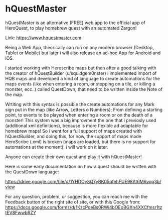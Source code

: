 # hQuestMaster

hQuestMaster is an alternative (FREE) web app to the official app of HeroQuest, to play homebrew quest with an automated Zargon!

Link: https://www.hquestmaster.com


Being a Web App, theorically can run on any modern browser (Desktop, Tablet or Mobile) but later i will also release an ad-hoc App for Android and iOS.

I started working with Heroscribe maps but then after a good talking with the creator of hQuestBuilder (u/squidgem0nster) i implemented import of HQB maps and developed a kind of language to create automations for the maps events (like when entering a room, or stepping on a tile, or killing a monster, ecc..) called QuestDown, that need to be written inside the Note of the map.

Wrtiting with this syntax is possible the create automations for any Mark sign put in the map (like Arrow, Letters o Numbers); From defining a starting point, to events to be played when entering a room or on the death of a monster!
This system was a big improvment the one that i previosly used (additional xml definitions), because is more flexible ad adaptable for homebrew maps!
So i went for a full support of maps created with hQuestBuilder, and doing this, for now, the support of maps made HeroScribe (.xml) is broken (maps are loaded, but there is no support for automations at the moment), i will work on it later.


Anyone can create their own quest and play it with hQuestMaster!

Here is some early documentation on how a quest should be written with the QuestDown language:

https://drive.google.com/file/d/1YHDOySQ7yBK05qfehFUE98At6M6vqq3b/view


For any question, problem, or suggestion, you can reach me with the Feedback button of the right site of site, or with this Google from:
https://docs.google.com/forms/d/1KzcPoeBs0RWi4bOEoBGXn4XXCfmsr1tztEV8FwwbRZY


